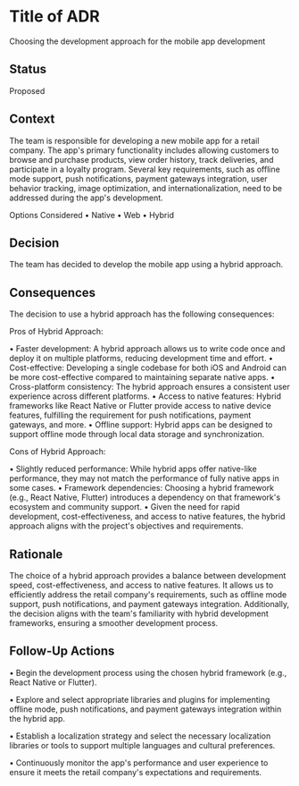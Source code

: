 # Title of ADR
Choosing the development approach for the mobile app development

## Status
Proposed

## Context
The team is responsible for developing a new mobile app for a retail company. The app's primary functionality includes allowing customers to browse and purchase products, view order history, track deliveries, and participate in a loyalty program. Several key requirements, such as offline mode support, push notifications, payment gateways integration, user behavior tracking, image optimization, and internationalization, need to be addressed during the app's development.

Options Considered
• Native
• Web
• Hybrid

## Decision
The team has decided to develop the mobile app using a hybrid approach.

## Consequences
The decision to use a hybrid approach has the following consequences:

Pros of Hybrid Approach:

• Faster development: A hybrid approach allows us to write code once and deploy it on multiple platforms, reducing development time and effort.
• Cost-effective: Developing a single codebase for both iOS and Android can be more cost-effective compared to maintaining separate native apps.
• Cross-platform consistency: The hybrid approach ensures a consistent user experience across different platforms.
• Access to native features: Hybrid frameworks like React Native or Flutter provide access to native device features, fulfilling the requirement for push notifications, payment gateways, and more.
• Offline support: Hybrid apps can be designed to support offline mode through local data storage and synchronization.

Cons of Hybrid Approach:

• Slightly reduced performance: While hybrid apps offer native-like performance, they may not match the performance of fully native apps in some cases.
• Framework dependencies: Choosing a hybrid framework (e.g., React Native, Flutter) introduces a dependency on that framework's ecosystem and community support.
• Given the need for rapid development, cost-effectiveness, and access to native features, the hybrid approach aligns with the project's objectives and requirements.

## Rationale
The choice of a hybrid approach provides a balance between development speed, cost-effectiveness, and access to native features. It allows us to efficiently address the retail company's requirements, such as offline mode support, push notifications, and payment gateways integration. Additionally, the decision aligns with the team's familiarity with hybrid development frameworks, ensuring a smoother development process.

## Follow-Up Actions
• Begin the development process using the chosen hybrid framework (e.g., React Native or Flutter).

• Explore and select appropriate libraries and plugins for implementing offline mode, push notifications, and payment gateways integration within the hybrid app.

• Establish a localization strategy and select the necessary localization libraries or tools to support multiple languages and cultural preferences.

• Continuously monitor the app's performance and user experience to ensure it meets the retail company's expectations and requirements.
